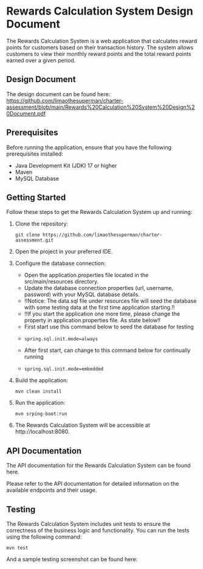 # Rewards Calculation System Design Document


The Rewards Calculation System is a web application that calculates reward points for customers based on their transaction history. The system allows customers to view their monthly reward points and the total reward points earned over a given period.

## Design Document

The design document can be found here:
https://github.com/limaothesuperman/charter-assessment/blob/main/Rewards%20Calculation%20System%20Design%20Document.pdf

## Prerequisites

Before running the application, ensure that you have the following prerequisites installed:

- Java Development Kit (JDK) 17 or higher
- Maven
- MySQL Database

## Getting Started

Follow these steps to get the Rewards Calculation System up and running:

1. Clone the repository:

   ```shell
   git clone https://github.com/limaothesuperman/charter-assessment.git
2. Open the project in your preferred IDE.

3. Configure the database connection:

   - Open the application.properties file located in the src/main/resources directory.
   - Update the database connection properties (url, username, password) with your MySQL database details.
   - :bangbang:Notice: The data.sql file under resources file will seed the database with some testing data at the first time application starting.:bangbang:
   - :bangbang:If you start the application one more time, please change the property in application.properties file. As state below:bangbang:
   - First start use this command below to seed the database for testing
   - ```shell 
     spring.sql.init.mode=always
   - After first start, can change to this command below for continually running
   - ```shell 
     spring.sql.init.mode=embedded
     
4. Build the application:
   ```shell
   mvn clean install
5. Run the application:
   ```shell
   mvn srping-boot:run
6. The Rewards Calculation System will be accessible at http://localhost:8080.

## API Documentation
The API documentation for the Rewards Calculation System can be found here.

Please refer to the API documentation for detailed information on the available endpoints and their usage.

## Testing
The Rewards Calculation System includes unit tests to ensure the correctness of the business logic and functionality. You can run the tests using the following command:
   ```shell
   mvn test
   ```
And a sample testing screenshot can be found here: